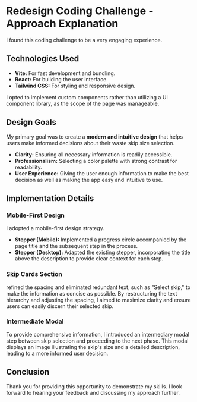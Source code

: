 # Redesign Coding Challenge - Approach Explanation

I found this coding challenge to be a very engaging experience.

## Technologies Used

* **Vite:** For fast development and bundling.
* **React:** For building the user interface.
* **Tailwind CSS:** For styling and responsive design.

I opted to implement custom components rather than utilizing a UI component library, as the scope of the page was manageable.

## Design Goals

My primary goal was to create a **modern and intuitive design** that helps users make informed decisions about their waste skip size selection.

* **Clarity:** Ensuring all necessary information is readily accessible.
* **Professionalism:** Selecting a color palette with strong contrast for readability.
* **User Experience:** Giving the user enough information to make the best decision as well as making the app easy and intuitive to use.

## Implementation Details

### Mobile-First Design

I adopted a mobile-first design strategy.

* **Stepper (Mobile):** Implemented a progress circle accompanied by the page title and the subsequent step in the process.
* **Stepper (Desktop):** Adapted the existing stepper, incorporating the title above the description to provide clear context for each step.

### Skip Cards Section

refined the spacing and eliminated redundant text, such as "Select skip," to make the information as concise as possible. By restructuring the text hierarchy and adjusting the spacing, I aimed to maximize clarity and ensure users can easily discern their selected skip.

### Intermediate Modal

To provide comprehensive information, I introduced an intermediary modal step between skip selection and proceeding to the next phase. This modal displays an image illustrating the skip's size and a detailed description, leading to a more informed user decision.

## Conclusion

Thank you for providing this opportunity to demonstrate my skills. I look forward to hearing your feedback and discussing my approach further.
